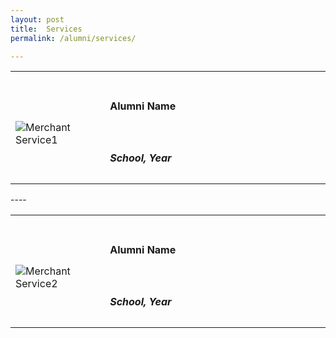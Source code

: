 ```yaml
---
layout: post
title:  Services
permalink: /alumni/services/

---
```

<div>
    <table>
        <tr>
            <td style="width:30%"><br>
                    <image src="{{site.baseurl}}/images/Merchant_buzz_BUS1.png" style="display:block;margin-left:auto;margin-right:auto;" alt="Merchant Service1">                                       </image>
            </td>
            <td style="width:70%"><br>
                <h4>Alumni Name</h4>
                <br><h5>School, Year</h4>
            </td>
         </tr>
    </table>
</div>
----
<div>
    <table>
        <tr>
            <td style="width:30%"><br>
                    <image src="{{site.baseurl}}/images/Merchant_buzz_BUS1.png" style="display:block;margin-left:auto;margin-right:auto;" alt="Merchant Service2">                                       </image>
            </td>
            <td style="width:70%"><br>
                <h4>Alumni Name</h4>
                <br><h5>School, Year</h5>
            </td>
         </tr>
    </table>
</div>
